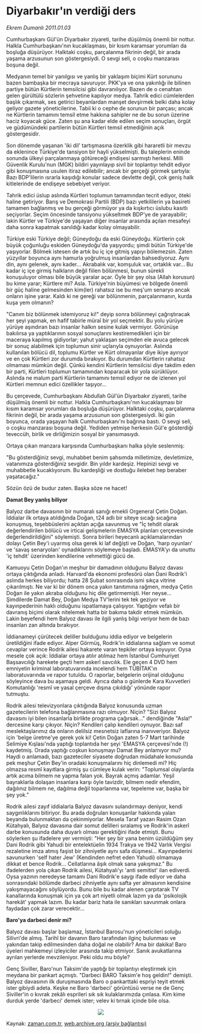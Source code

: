 # Diyarbakır'ın verdiği ders

*Ekrem Dumanlı 2011.01.03*

<td class="columnist-detail">
<p>Cumhurbaşkanı Gül'ün Diyarbakır ziyareti, tarihe düşülmüş önemli bir nottur. Halkla Cumhurbaşkanı'nın kucaklaşması, bir kısım karamsar yorumları da boşluğa düşürüyor. Halktaki coşku, parçalanma fikrinin değil, bir arada yaşama arzusunun son göstergesiydi. O sevgi seli, o coşku manzarası boşuna değil.</p>
<p>
<div id="haberMetinDiv">
<p>Medyanın temel bir yanılgısı ve yanlış bir yaklaşım biçimi Kürt sorununu bazen bambaşka bir mecraya savuruyor. PKK'ya ve ona yakınlığı ile bilinen partiye bütün Kürtlerin temsilcisi gibi davranılıyor. Bazen de o cenahtan gelen gürültülü sözlerin şehvetine kapılıyor medya. Tahrik edici cümlelerden başlık çıkarmak, ses getirici beyanlardan manşet devşirmek belki daha kolay geliyor gazete yöneticilerine. Tabii ki o cephe de sorunun bir parçası; ancak ne Kürtlerin tamamını temsil etme hakkına sahipler ne de bu sorun üzerine haciz koyacak güce. Zaten şu ana kadar elde edilen seçim sonuçları, örgüt ve güdümündeki partilerin bütün Kürtleri temsil etmediğinin açık göstergesidir.
<p>Son dönemde yaşanan 'iki dil' tartışmasına özerklik gibi hararetli bir mevzu da eklenince Türkiye'de tansiyon bir hayli yükselmişti. Bu taleplerin eninde sonunda ülkeyi parçalanmaya götüreceği endişesi sarmıştı herkesi. Milli Güvenlik Kurulu'nun (MGK) bildiri yayınlayıp sivil bir toplantıyı tehdit ediyor gibi konuşmasına usulen itiraz edilebilir; ancak bir gerçeği görmek şartıyla: Bazı BDP'lilerin ısrarla kaşıdığı konular sadece devlette değil, çok geniş halk kitlelerinde de endişeye sebebiyet veriyor.
<p>Tahrik edici üslup aslında Kürtleri toplumun tamamından tecrit ediyor, öteki haline getiriyor. Barış ve Demokrasi Partili (BDP) bazı yetkililerin ya basireti tamamen bağlanmış ve bu gerçeği görmüyor ya da kışkırtıcı üslubu kasıtlı seçiyorlar. Seçim öncesinde tansiyonu yükseltmek BDP'ye de yarayabilir; lakin Kürtler ve Türkiye'de yaşayan diğer insanlar arasında açılan mesafeyi daha sonra kapatmak sanıldığı kadar kolay olmayabilir.
<p>Türkiye eski Türkiye değil; Güneydoğu da eski Güneydoğu. Kürtlerin çok büyük çoğunluğu eskiden Güneydoğu'da yaşıyordu; şimdi bütün Türkiye'de yaşıyorlar. Bölmek istesen de artık bu iç içe gitmiş yapıyı bölemezsin. Zaten yüzyıllar boyunca aynı hamurla yoğrulmuş insanlardan bahsediyoruz. Aynı din, aynı gelenek, aynı kader... Akrabalık var, komşuluk var, ortaklık var... Bu kadar iç içe girmiş halkların değil fiilen bölünmesi, bunun sürekli konuşuluyor olması bile büyük yaralar açar. Öyle bir şey olsa (Allah korusun) bu kime yarar; Kürtlere mi? Asla. Türkiye'nin büyümesi ve bölgede önemli bir güç haline gelmesinden kim(ler) rahatsız ise bu meş'um senaryo ancak onların işine yarar. Kaldı ki ne gereği var bölünmenin, parçalanmanın, kurda kuşa yem olmanın?
<p>"Canım biz bölünmek istemiyoruz ki!" deyip sonra bölünmeyi çağrıştıracak her şeyi yapmak, en hafif tabirle müraî bir yol seçmektir. Bu yolu yürüye yürüye aşındıran bazı insanlar halkın sesine kulak vermiyor. Görünüşe bakılırsa ya yaptıklarının sosyal sonuçlarını kestiremedikleri için bir maceraya kapılmış gidiyorlar; yahut yaklaşan seçimden ele avuca gelecek bir sonuç alabilmek için toplumun sinir uçlarıyla oynuyorlar. Aslında kullanılan bölücü dil, toplumu Kürtler ve Kürt olmayanlar diye ikiye ayırıyor ve en çok Kürtleri zor durumda bırakıyor. Bu durumdan Kürtlerin rahatsız olmaması mümkün değil. Çünkü kendini Kürtlerin temsilcisi diye takdim eden bir parti, Kürtleri toplumun tamamından koparacak bir yola sürüklüyor. Aslında ne malum parti Kürtlerin tamamını temsil ediyor ne de izlenen yol Kürtleri memnun edici özellikler taşıyor...
<p>Bu çerçevede, Cumhurbaşkanı Abdullah Gül'ün Diyarbakır ziyareti, tarihe düşülmüş önemli bir nottur. Halkla Cumhurbaşkanı'nın kucaklaşması bir kısım karamsar yorumları da boşluğa düşürüyor. Halktaki coşku, parçalanma fikrinin değil, bir arada yaşama arzusunun son göstergesiydi. İki gün boyunca, orada yaşayan halk Cumhurbaşkanı'nı bağrına bastı. O sevgi seli, o coşku manzarası boşuna değil. Yediden yetmişe herkesin Gül'e gösterdiği teveccüh, birlik ve dirliğimizin sosyal bir yansımasıydı.
<p>Ortaya çıkan manzara karşısında Cumhurbaşkanı halka şöyle seslenmiş:
<p>"Bu gösterdiğiniz sevgi, muhabbet benim şahsımda milletimize, devletimize, vatanımıza gösterdiğiniz sevgidir. Bin yıldır kardeşiz. Hepinizi sevgi ve muhabbetle kucaklıyorum. Bu kardeşliği ve dostluğu ilelebet hep beraber yaşatacağız."
<p>Sözün özü de budur zaten. Başka söze ne hacet! 
<p>
<p>
<b><p>Damat Bey yanlış biliyor</p></b>
<p>Balyoz darbe davasının bir numaralı sanığı emekli Orgeneral Çetin Doğan. İddialar ilk ortaya atıldığında Doğan, t24 adlı bir siteye sıcağı sıcağına konuşmuş, teşebbüslerini açıktan açığa savunmuş ve "İç tehdit olarak değerlendirilen bölücü ve irticai gelişmelerin EMASYA planları çerçevesinde değerlendirildiğini" söylemişti. Sonra birileri heyecanlı açıklamalarından dolayı Çetin Bey'i uyarmış olsa gerek ki laf değişti ve Doğan, 'harp oyunları' ve 'savaş senaryoları' oynadıklarını söylemeye başladı. EMASYA'yı da unuttu 'iç tehdit' üzerinden kendilerine vehmettiği gücü de.
<p>Kamuoyu Çetin Doğan'ın meşhur bir damadının olduğunu Balyoz davası ortaya çıktığında anladı. Harvard'da ekonomi profesörü olan Dani Rodrik'i aslında herkes biliyordu; hatta 28 Şubat sonrasında ismi sıkça vitrine çıkarılmıştı. Ne var ki bir dönem onca yakın tanıtımına rağmen, medya Çetin Doğan ile yakın akraba olduğunu hiç dile getirmemişti. Her neyse... Şimdilerde Damat Bey, Doğan Medya TV'lerini tek tek geziyor ve kayınpederinin haklı olduğunu ispatlamaya çalışıyor. Yaptığını vefalı bir davranış biçimi olarak nitelemek hatta bir bakıma takdir etmek mümkün. Lakin beyefendi hem Balyoz davası ile ilgili yanlış bilgi veriyor hem de bazı insanları zan altında bırakıyor.
<p>İddianameyi çürütecek deliller bulduğunu iddia ediyor ve belgelerin üretildiğini ifade ediyor. Alper Görmüş, Rodrik'in iddialarına sağlam ve somut cevaplar verince Rodrik ailesi hakarete varan tepkiler ortaya koyuyor. Oysa mesele çok açık: İddialar ortaya atılır atılmaz hem İstanbul Cumhuriyet Başsavcılığı harekete geçti hem askerî savcılık. Ele geçen 4 DVD hem emniyetin kriminal laboratuvarında incelendi hem TÜBİTAK'ın laboratuvarında ve rapor tutuldu. O raporlar, belgelerin orijinal olduğunu söyleyince dava bu aşamaya geldi. Ayrıca daha o günlerde Kara Kuvvetleri Komutanlığı 'resmî ve yasal çerçeve dışına çıkıldığı' yönünde rapor tutmuştu.
<p>Rodrik ailesi televizyonlara çıktığında Balyoz konusunda uzman gazetecilerin telefona bağlanmasına razı olmuyor. Niçin? "Sizi Balyoz davasını iyi bilen insanlarla birlikte programa çağırsak..." dendiğinde "Asla!" dercesine karşı çıkıyor. Niçin? Kendileri çalıp kendileri oynuyor. Bazı saf meslektaşlarımız da onların delilsiz mesnetsiz laflarına inanıveriyor. Balyoz için 'belge üretme'ye gerek yok ki! Çetin Doğan zaten 5-7 Mart tarihinde Selimiye Kışlası'nda yaptığı toplantıda her şeyi 'EMASYA çerçevesi'nde (!) kaydetmiş. Orada yaptığı coşkun konuşmayı Damat Bey anlamıyor mu? Haydi o anlamadı, bazı gazeteciler siyasete doğrudan müdahale konusunda pek meşhur Çetin Bey'in oradaki konuşmalarını hiç dinlemedi mi? Hiç olmazsa resmî kayıtlara girmiş şu cümleye kulak verin: "Toplumsal olaylarda artık acıma bilmem ne yapma falan yok. Bayrak açmış adamlar. Yeşil bayraklarla dolaşan insanlara karşı öyle tavizdir, bilmem nedir efendim, dağılınız bilmem ne, dağılma değil toparlanma var, tepeleme var, başka bir şey yok."
<p>Rodrik ailesi zayıf iddialarla Balyoz davasını sulandırmayı deniyor, kendi saygınlıklarını bitiriyor. Bu arada doğruları konuşanlar hakkında yalan beyanda bulunmaktan da çekinmiyorlar. Mesela Taraf yazarı Rasim Ozan Kütahyalı, Balyoz davasına dair somut delilleri sıralamış ve Rodrik'in askerî darbe konusunda daha duyarlı olması gerektiğini ifade etmişti. Bunu söylerken şu ifadelere yer vermişti: "Her şey bir yana benim üzüldüğüm şey Dani Rodrik gibi Yahudi bir entelektüelin 1934 Trakya ve 1942 Varlık Vergisi rezaletine imza atmış faşist bir zihniyetle aynı safa düşmesi... Kayınpederini savunurken 'self hater Jew' (Kendinden nefret eden Yahudi) olmamaya dikkat et bence Rodrik... Cellatlarına âşık olmak sana yakışmaz." Bu ifadelerden yola çıkan Rodrik ailesi, Kütahyalı'yı 'anti semitist' ilan ediverdi. Oysa yazının neredeyse tamamı Dani Rodrik'e saygı ifade ediyor ve daha sonrasındaki bölümde darbeci zihniyetle aynı safta yer almasının kendisine yakışmayacağını söylüyordu. Bunu bile bu kadar alenen çarpıtarak TV kanallarında konuşmak için ya çok art niyetli olmak lazım ya da 'psikolojik harekât' yapmak lazım. Bu kadar bariz hata ile sanıkları savunmak onlara faydadan çok zarar verecektir...
<p>
<b><p>Baro'ya darbeci denir mi?</p></b>
<p>
<p>Balyoz davası başlar başlamaz, İstanbul Barosu'nun yöneticileri soluğu Silivri'de almış. Tarihî bir davanın Baro tarafından ilginç bulunması ve yakından takip edilmesinden daha doğal ne olabilir? Ama bir dakika! Baro üyeleri mahkemeyi izleyiciler arasında takip etmiyor. Sanık avukatlarına ayrılan yerlerde mevzileniyor. Peki oldu mu böyle?
<p>Genç Siviller, Baro'nun Taksim'de yaptığı bir toplantıyı eleştirmek için meydana bir pankart açmıştı. "Darbeci BARO Taksim'e hoş geldin!" demişti. Balyoz davasının ilk duruşmasında Baro o pankarttaki espriyi teyit etmek ister gibiydi adeta. Keşke ne Baro 'darbeci' görüntüsü verse ne de Genç Siviller'in o kıvrak zekâlı esprileri sık sık kulaklarımızda çınlasa. Kim kime durduk yerde 'darbeci' demek ister; velev ki tırnak içinde bile olsa.
<p>
<p><p align="center"><img border="0" src="http://web.archive.org/web/20110106032515im_/http://medya.zaman.com.tr/2011/01/03/tiraj.jpg"/>
</p></p></p></p></p></p></p></p></p></p></p></p></p></p></p></p></p></p></p></p></p></p></p></div>
</p>
<a href="http://web.archive.org/web/20110106032515/mailto:e.dumanli@zaman.com.tr">
</a></td>

Kaynak: [zaman.com.tr](http://zaman.com.tr/yazar.do?yazino=1073447), [web.archive.org (arşiv bağlantısı)](http://web.archive.org/web/20110106032515/http://www.zaman.com.tr:80/yazar.do?yazino=1073447)
